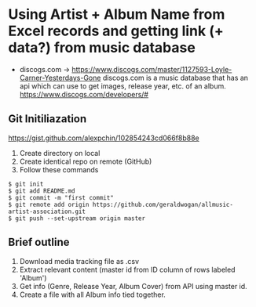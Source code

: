 # Using Artist + Album Name from Excel records and getting link (+ data?) from music database

- discogs.com -> https://www.discogs.com/master/1127593-Loyle-Carner-Yesterdays-Gone
discogs.com is a music database that has an api which can use to get images, release year, etc. of an album. 
https://www.discogs.com/developers/#

## Git Initiliazation
https://gist.github.com/alexpchin/102854243cd066f8b88e

1. Create directory on local
1. Create identical repo on remote (GitHub)
1. Follow these commands

```
$ git init
$ git add README.md
$ git commit -m "first commit"
$ git remote add origin https://github.com/geraldwogan/allmusic-artist-association.git
$ git push --set-upstream origin master
```

## Brief outline
1. Download media tracking file as .csv
1. Extract relevant content (master id from ID column of rows labeled 'Album')
1. Get info (Genre, Release Year, Album Cover) from API using master id. 
1. Create a file with all Album info tied together.